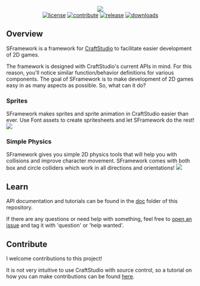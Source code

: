 <p align='center'>
  <img src='https://i.imgur.com/4704rMD.png'><br>
  <a href="LICENSE"><img src='https://img.shields.io/apm/l/atomic-design-ui.svg' alt="license"></a>
  <a href="#contribute"><img src='https://img.shields.io/badge/PRs-welcome-brightgreen.svg' alt="contribute"></a>
  <a href="https://github.com/mitchwadair/sidescroller-framework/releases"><img src='https://img.shields.io/github/release/mitchwadair/sidescroller-framework.svg' alt="release"></a>
  <a href="https://github.com/mitchwadair/sidescroller-framework/releases"><img src='https://img.shields.io/github/downloads/mitchwadair/sidescroller-framework/total.svg' alt="downloads"></a>
</p>

## Overview
SFramework is a framework for [CraftStudio](https://sparklinlabs.itch.io/craftstudio) to facilitate easier development of 2D games.

The framework is designed with CraftStudio's current APIs in mind.  For this reason, you'll notice similar function/behavior definitions for various components. The goal of SFramework is to make development of 2D games easy in as many aspects as possible. So, what can it do?
### Sprites
SFramework makes sprites and sprite animation in CraftStudio easier than ever.  Use Font assets to create spritesheets and let SFramework do the rest!
![](https://i.imgur.com/G7hPae5.gif)

### Simple Physics
SFramework gives you simple 2D physics tools that will help you with collisions and improve character movement.  SFramework comes with both box and circle colliders which work in all directions and orientations!
![](https://i.imgur.com/3mEzgz8.gif)


## Learn
API documentation and tutorials can be found in the [doc](https://github.com/mitchwadair/sidescroller-framework/tree/master/doc) folder of this repository.

If there are any questions or need help with something, feel free to [open an issue](https://github.com/mitchwadair/sidescroller-framework/issues) and tag it with 'question' or 'help wanted'.

## Contribute
I welcome contributions to this project!

It is not very intuitive to use CraftStudio with source control, so a tutorial on how you can make contributions can be found [here](https://github.com/mitchwadair/sidescroller-framework/tree/master/doc/Contribute).

